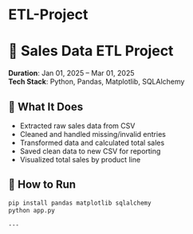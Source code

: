 # ETL-Project
# 🧾 Sales Data ETL Project

**Duration**: Jan 01, 2025 – Mar 01, 2025  
**Tech Stack**: Python, Pandas, Matplotlib, SQLAlchemy

## 🔧 What It Does
- Extracted raw sales data from CSV
- Cleaned and handled missing/invalid entries
- Transformed data and calculated total sales
- Saved clean data to new CSV for reporting
- Visualized total sales by product line

## 🚀 How to Run
```bash
pip install pandas matplotlib sqlalchemy
python app.py

---


